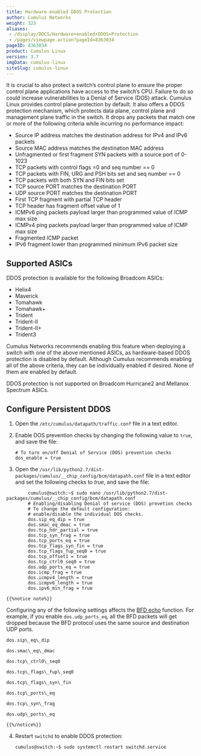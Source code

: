 ```yaml
---
title: Hardware-enabled DDOS Protection
author: Cumulus Networks
weight: 323
aliases:
 - /display/DOCS/Hardware+enabled+DDOS+Protection
 - /pages/viewpage.action?pageId=8363034
pageID: 8363034
product: Cumulus Linux
version: 3.7
imgData: cumulus-linux
siteSlug: cumulus-linux
---
```

It is crucial to also protect a switch’s control plane to ensure the
proper control plane applications have access to the switch’s CPU.
Failure to do so could increase vulnerabilities to a Denial of Service
(DOS) attack. Cumulus Linux provides control plane protection by
default. It also offers a DDOS protection mechanism, which protects data
plane, control plane and management plane traffic in the switch. It
drops any packets that match one or more of the following criteria while
incurring no performance impact:

  - Source IP address matches the destination address for IPv4 and IPv6
    packets
  - Source MAC address matches the destination MAC address
  - Unfragmented or first fragment SYN packets with a source port of
    0-1023
  - TCP packets with control flags =0 and seq number == 0
  - TCP packets with FIN, URG and PSH bits set and seq number == 0
  - TCP packets with both SYN and FIN bits set
  - TCP source PORT matches the destination PORT
  - UDP source PORT matches the destination PORT
  - First TCP fragment with partial TCP header
  - TCP header has fragment offset value of 1
  - ICMPv6 ping packets payload larger than programmed value of ICMP max
    size
  - ICMPv4 ping packets payload larger than programmed value of ICMP max
    size
  - Fragmented ICMP packet
  - IPv6 fragment lower than programmed minimum IPv6 packet size

## Supported ASICs

DDOS protection is available for the following Broadcom ASICs:

  - Helix4
  - Maverick
  - Tomahawk
  - Tomahawk+
  - Trident
  - Trident-II
  - Trident-II+
  - Trident3

Cumulus Networks recommends enabling this feature when deploying a
switch with one of the above mentioned ASICs, as hardware-based DDOS
protection is disabled by default. Although Cumulus recommends enabling
all of the above criteria, they can be individually enabled if desired.
None of them are enabled by default.

DDOS protection is not supported on Broadcom Hurricane2 and Mellanox
Spectrum ASICs.

## Configure Persistent DDOS

1.  Open the `/etc/cumulus/datapath/traffic.conf` file in a text editor.

2.  Enable DOS prevention checks by changing the following value to
    `true`, and save the file:

        # To turn on/off Denial of Service (DOS) prevention checks
        dos_enable = true

3.  Open the
    `/usr/lib/python2.7/dist-packages/cumulus/__chip_config/bcm/datapath.conf`
    file in a text editor and set the following checks to *true*, and
    save the file:

```
        cumulus@switch:~$ sudo nano /usr/lib/python2.7/dist-packages/cumulus/__chip_config/bcm/datapath.conf
        # Enabling/disabling Denial of service (DOS) prevetion checks
        # To change the default configuration:
        # enable/disable the individual DOS checks.
        dos.sip_eq_dip = true
        dos.smac_eq_dmac = true
        dos.tcp_hdr_partial = true
        dos.tcp_syn_frag = true
        dos.tcp_ports_eq = true
        dos.tcp_flags_syn_fin = true
        dos.tcp_flags_fup_seq0 = true
        dos.tcp_offset1 = true
        dos.tcp_ctrl0_seq0 = true
        dos.udp_ports_eq = true
        dos.icmp_frag = true
        dos.icmpv4_length = true
        dos.icmpv6_length = true
        dos.ipv6_min_frag = true
```

    {{%notice note%}}

Configuring any of the following settings affects the [BFD echo](../../../Layer-3/Bidirectional-Forwarding-Detection-BFD/)
    function. For example, if you enable `dos.udp_ports_eq`, all the BFD
    packets will get dropped because the BFD protocol uses the same
    source and destination UDP ports.

    dos.sip\_eq\_dip

    dos.smac\_eq\_dmac

    dos.tcp\_ctrl0\_seq0

    dos.tcp\_flags\_fup\_seq0

    dos.tcp\_flags\_syn\_fin

    dos.tcp\_ports\_eq

    dos.tcp\_syn\_frag

    dos.udp\_ports\_eq

    {{%/notice%}}

4.  Restart `switchd` to enable DDOS protection:

        cumulus@switch:~$ sudo systemctl restart switchd.service
